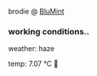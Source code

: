 brodie @ [BluMint](https://www.linkedin.com/company/blumint-io/)

<!--weather_start-->
### working conditions..

weather: haze 

temp: 7.07 °C 🧥

<!--weather_end-->
